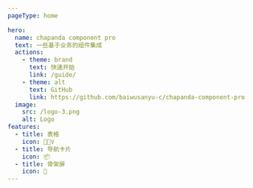 ```yaml
---
pageType: home

hero:
  name: chapanda component pro
  text: 一些基于业务的组件集成
  actions:
    - theme: brand
      text: 快速开始
      link: /guide/
    - theme: alt
      text: GitHub
      link: https://github.com/baiwusanyu-c/chapanda-component-pro
  image:
    src: /logo-3.png
    alt: Logo
features:
  - title: 表格
    icon: 🏃🏻‍♀️
  - title: 导航卡片
    icon: 📦
  - title: 骨架屏
    icon: 🎨
---
```

